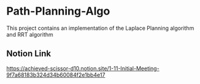 # Path-Planning-Algo
This project contains an implementation of the Laplace Planning algorithm and RRT algorithm

## Notion Link

https://achieved-scissor-d10.notion.site/1-11-Initial-Meeting-9f7a68183b324d34b60084f2e1bb4e17
